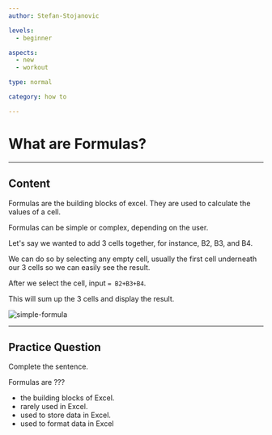 ```yaml
---
author: Stefan-Stojanovic

levels:
  - beginner

aspects:
  - new
  - workout

type: normal

category: how to

---
```


# What are Formulas?

---
## Content

Formulas are the building blocks of excel. They are used to calculate the values of a cell.

Formulas can be simple or complex, depending on the user.

Let's say we wanted to add 3 cells together, for instance, B2, B3, and B4.

We can do so by selecting any empty cell, usually the first cell underneath our 3 cells so we can easily see the result.

After we select the cell, input `= B2+B3+B4`.

This will sum up the 3 cells and display the result.

![simple-formula](https://img.enkipro.com/488abdd009ea6634bbd73d15f059e786.png)

---

## Practice Question

Complete the sentence.

Formulas are ???

* the building blocks of Excel.
* rarely used in Excel.
* used to store data in Excel.
* used to format data in Excel